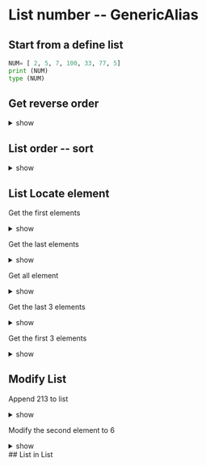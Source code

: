 # List number -- GenericAlias

## Start from a define list

```py
NUM= [ 2, 5, 7, 100, 33, 77, 5]
print (NUM)
type (NUM)
```

## Get reverse order

<details><summary>show</summary>
<p>

```py
print (NUM.reverse())
```

</p>
</details>

## List order -- sort

<details><summary>show</summary>
<p>

```py
print (NUM.sort())
```

</p>
</details>

## List Locate element 

Get the first elements

<details><summary>show</summary>
<p>

```py
print (list.fetch(0))
```

</p>
</details>

Get the last elements

<details><summary>show</summary>
<p>

```py
print (list[len(list)-1])
```

</p>
</details>

Get all element

<details><summary>show</summary>
<p>

```py
print (len(list))
```

</p>
</details>

Get the last 3 elements

<details><summary>show</summary>
<p>

```py
print (list.fetch(len(list)-3)
```

</p>
</details>

Get the first 3 elements 

<details><summary>show</summary>
<p>

```py
print (list.fetch(3))
```

</p>
</details>

## Modify List

Append 213 to list

<details><summary>show</summary>
<p>

```py
print (list.append(213))
```

</p>
</details>

Modify the second element to 6

<details><summary>show</summary>
<p>

```py
print (list.append('6'))
```

</p>
</details>
## List in List


